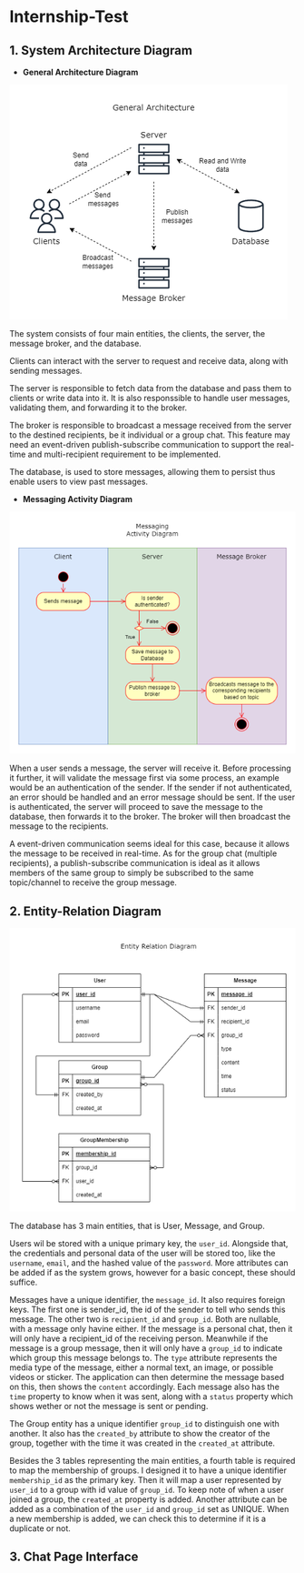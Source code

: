# Internship-Test

## 1. System Architecture Diagram

- **General Architecture Diagram**

![](./assets//General%20Architecture.png)

The system consists of four main entities, the clients, the server, the message broker, and the database.

Clients can interact with the server to request and receive data, along with sending messages.

The server is responsible to fetch data from the database and pass them to clients or write data into it. It is also responssible to handle user messages, validating them, and forwarding it to the broker.

The broker is responsible to broadcast a message received from the server to the destined recipients, be it individual or a group chat. This feature may need an event-driven publish-subscribe communication to support the real-time and multi-recipient requirement to be implemented.

The database, is used to store messages, allowing them to persist thus enable users to view past messages.

- **Messaging Activity Diagram**

![](./assets/Messaging%20Activity%20Diagram.png)

When a user sends a message, the server will receive it. Before processing it further, it will validate the message first via some process, an example would be an authentication of the sender. If the sender if not authenticated, an error should be handled and an error message should be sent. If the user is authenticated, the server will proceed to save the message to the database, then forwards it to the broker. The broker will then broadcast the message to the recipients. 

A event-driven communication seems ideal for this case, because it allows the message to be received in real-time. As for the group chat (multiple recipients), a publish-subscribe communication is ideal as it allows members of the same group to simply be subscribed to the same topic/channel to receive the group message.

## 2. Entity-Relation Diagram

![](./assets/Entity%20Relation%20Diagram.png)

The database has 3 main entities, that is User, Message, and Group. 

Users wil be stored with a unique primary key, the `user_id`. Alongside that, the credentials and personal data of the user will be stored too, like the `username`, `email`, and the hashed value of the `password`. More attributes can be added if as the system grows, however for a basic concept, these should suffice.

Messages have a unique identifier, the `message_id`. It also requires foreign keys. The first one is sender_id, the id of the sender to tell who sends this message. The other two is `recipient_id` and `group_id`. Both are nullable, with a message only havine either. If the message is a personal chat, then it will only have a recipient_id of the receiving person. Meanwhile if the message is a group message, then it will only have a `group_id` to indicate which group this message belongs to. The `type` attribute represents the media type of the message, either a normal text, an image, or possible videos or sticker. The application can then determine the message based on this, then shows the `content` accordingly. Each message also has the `time` property to know when it was sent, along with a `status` property which shows wether or not the message is sent or pending.

The Group entity has a unique identifier `group_id` to distinguish one with another. It also has the `created_by` attribute to show the creator of the group, together with the time it was created in the `created_at` attribute.

Besides the 3 tables representing the main entities, a fourth table is required to map the membership of groups. I designed it to have a unique identifier `membership_id` as the primary key. Then it will map a user represented by `user_id` to a group with id value of `group_id`. To keep note of when a user joined a group, the `created_at` property is added. Another attribute can be added as a combination of the `user_id` and `group_id` set as UNIQUE. When a new membership is added, we can check this to determine if it is a duplicate or not.

## 3. Chat Page Interface